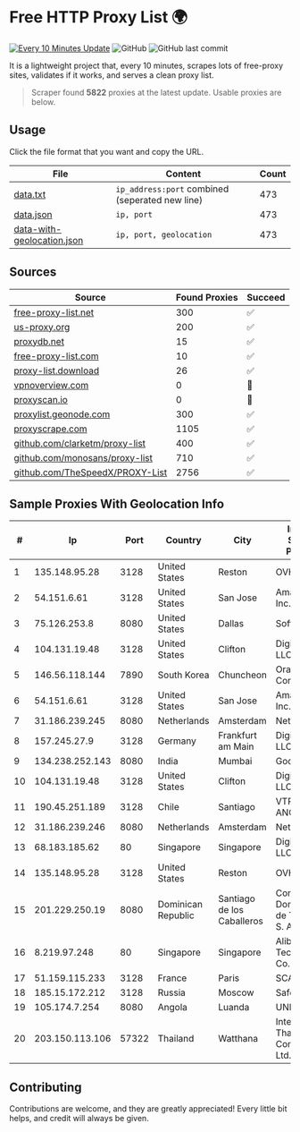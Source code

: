 
# Free HTTP Proxy List 🌍

[![Every 10 Minutes Update](https://github.com/mertguvencli/http-proxy-list/actions/workflows/main.yml/badge.svg?branch=main)](https://github.com/mertguvencli/http-proxy-list/actions/workflows/main.yml)
![GitHub](https://img.shields.io/github/license/mertguvencli/http-proxy-list)
![GitHub last commit](https://img.shields.io/github/last-commit/mertguvencli/http-proxy-list)

It is a lightweight project that, every 10 minutes, scrapes lots of free-proxy sites, validates if it works, and serves a clean proxy list.


> Scraper found **5822** proxies at the latest update. Usable proxies are below.

## Usage

Click the file format that you want and copy the URL.


|File|Content|Count|
|----|-------|-----|
|[data.txt](https://raw.githubusercontent.com/mertguvencli/http-proxy-list/main/proxy-list/data.txt)|`ip_address:port` combined (seperated new line)|473|
|[data.json](https://raw.githubusercontent.com/mertguvencli/http-proxy-list/main/proxy-list/data.json)|`ip, port`|473|
|[data-with-geolocation.json](https://raw.githubusercontent.com/mertguvencli/http-proxy-list/main/proxy-list/data-with-geolocation.json)|`ip, port, geolocation`|473|

## Sources

|Source|Found Proxies|Succeed|
|------|-------------|-------|
|[free-proxy-list.net](https://free-proxy-list.net)|300|✅|
|[us-proxy.org](https://www.us-proxy.org)|200|✅|
|[proxydb.net](http://proxydb.net)|15|✅|
|[free-proxy-list.com](https://free-proxy-list.com/?page=&port=&type%5B%5D=http&type%5B%5D=https&up_time=0&search=Search)|10|✅|
|[proxy-list.download](https://www.proxy-list.download/HTTP)|26|✅|
|[vpnoverview.com](https://vpnoverview.com/privacy/anonymous-browsing/free-proxy-servers)|0|🚫|
|[proxyscan.io](https://www.proxyscan.io)|0|🚫|
|[proxylist.geonode.com](https://proxylist.geonode.com/api/proxy-list?limit=300&page=1&sort_by=lastChecked&sort_type=desc&protocols=http,https)|300|✅|
|[proxyscrape.com](https://api.proxyscrape.com/v2/?request=displayproxies&protocol=http&timeout=10000&country=all&ssl=all&anonymity=all)|1105|✅|
|[github.com/clarketm/proxy-list](https://raw.githubusercontent.com/clarketm/proxy-list/master/proxy-list-raw.txt)|400|✅|
|[github.com/monosans/proxy-list](https://raw.githubusercontent.com/monosans/proxy-list/main/proxies/http.txt)|710|✅|
|[github.com/TheSpeedX/PROXY-List](https://raw.githubusercontent.com/TheSpeedX/PROXY-List/master/http.txt)|2756|✅|


## Sample Proxies With Geolocation Info

|#|Ip|Port|Country|City|Internet Service Provider|
|-|--|----|-------|----|-------------------------|
|1|135.148.95.28|3128|United States|Reston|OVH SAS|
|2|54.151.6.61|3128|United States|San Jose|Amazon.com, Inc.|
|3|75.126.253.8|8080|United States|Dallas|SoftLayer|
|4|104.131.19.48|3128|United States|Clifton|DigitalOcean, LLC|
|5|146.56.118.144|7890|South Korea|Chuncheon|Oracle Corporation|
|6|54.151.6.61|3128|United States|San Jose|Amazon.com, Inc.|
|7|31.186.239.245|8080|Netherlands|Amsterdam|NetSkope Inc|
|8|157.245.27.9|3128|Germany|Frankfurt am Main|DigitalOcean, LLC|
|9|134.238.252.143|8080|India|Mumbai|Google LLC|
|10|104.131.19.48|3128|United States|Clifton|DigitalOcean, LLC|
|11|190.45.251.189|3128|Chile|Santiago|VTR BANDA ANCHA S.A.|
|12|31.186.239.246|8080|Netherlands|Amsterdam|NetSkope Inc|
|13|68.183.185.62|80|Singapore|Singapore|DigitalOcean, LLC|
|14|135.148.95.28|3128|United States|Reston|OVH SAS|
|15|201.229.250.19|8080|Dominican Republic|Santiago de los Caballeros|Compañía Dominicana de Teléfonos S. A.|
|16|8.219.97.248|80|Singapore|Singapore|Alibaba (US) Technology Co., Ltd.|
|17|51.159.115.233|3128|France|Paris|SCALEWAY|
|18|185.15.172.212|3128|Russia|Moscow|SafeData LLC|
|19|105.174.7.254|8080|Angola|Luanda|UNITEL SA|
|20|203.150.113.106|57322|Thailand|Watthana|Internet Thailand Company Ltd.|



## Contributing

Contributions are welcome, and they are greatly appreciated! Every
little bit helps, and credit will always be given.

